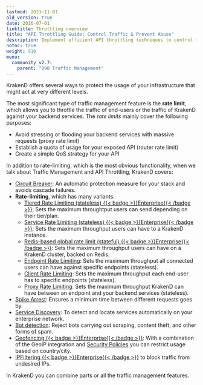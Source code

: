 ```yaml
---
lastmod: 2023-11-01
old_version: true
date: 2016-07-01
linktitle: Throttling overview
title: "API Throttling Guide: Control Traffic & Prevent Abuse"
description: Implement efficient API throttling techniques to control traffic and prevent abuse. Follow our comprehensive guide to ensure fair usage of your API resources with KrakenD.
notoc: true
weight: 910
menu:
  community_v2.7:
    parent: "090 Traffic Management"
---
```

KrakenD offers several ways to protect the usage of your infrastructure that might act at very different levels.

The most significant type of traffic management feature is the **rate limit**, which allows you to throttle the traffic of end-users or the traffic of KrakenD against your backend services. The *rate limits* mainly cover the following purposes:

- Avoid stressing or flooding your backend services with massive requests (proxy rate limit)
- Establish a quota of usage for your exposed API (router rate limit)
- Create a simple QoS strategy for your API

In addition to rate-limiting, which is the most obvious functionality, when we talk about Traffic Management and API Throttling, KrakenD covers:

- [Circuit Breaker](/docs/v2.7/backends/circuit-breaker/): An automatic protection measure for your stack and avoids cascade failures.
- **Rate-limiting**, which has many variants:
  - [Tiered Rate Limiting (stateless) {{< badge >}}Enterprise{{< /badge >}}](/docs/enterprise/service-settings/tiered-rate-limit/): Sets the maximum throughtput users can send depending on their tier/plan.
  - [Service Rate Limiting (stateless) {{< badge >}}Enterprise{{< /badge >}}](/docs/enterprise/service-settings/service-rate-limit/): Sets the maximum throughput users can have to a KrakenD instance.
  - [Redis-based global rate limit (stateful) {{< badge >}}Enterprise{{< /badge >}}](/docs/enterprise/throttling/global-rate-limit/): Sets the maximum throughput users can have on a KrakenD cluster, backed on Redis.
  - [Endpoint Rate Limiting](/docs/v2.7/endpoints/rate-limit/): Sets the maximum throughput all connected users can have against specific endpoints (stateless).
  - [Client Rate Limiting](/docs/v2.7/endpoints/rate-limit/): Sets the maximum throughput each end-user has to specific endpoints (stateless).
  - [Proxy Rate Limiting](/docs/v2.7/backends/rate-limit/): Sets the maximum throughput KrakenD can have between an endpoint and your backend services (stateless).
- [Spike Arrest](/docs/v2.7/throttling/spike-arrest/): Ensures a minimum time between different requests goes by
- [Service Discovery](/docs/v2.7/backends/service-discovery/): To detect and locate services automatically on your enterprise network.
- [Bot detection](/docs/v2.7/throttling/botdetector/): Reject bots carrying out scraping, content theft, and other forms of spam.
- [Geofencing {{< badge >}}Enterprise{{< /badge >}}](/docs/enterprise/endpoints/geoip/): With a combination of the GeoIP integration and [Security Policies](/docs/enterprise/security-policies/playbook/#user-is-from-a-specific-country) you can restrict usage based on country/city.
- [IPFiltering {{< badge >}}Enterprise{{< /badge >}}](/docs/enterprise/throttling/ipfilter/) to block traffic from undesired IPs.

In KrakenD you can combine parts or all the traffic management features.